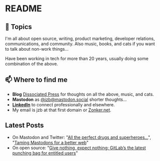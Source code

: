 # README

## 💬 Topics

I'm all about open source, writing, product marketing, developer relations, communications, and community. Also music, books, and cats if you want to talk about non-work things... 

Have been working in tech for more than 20 years, usually doing some combination of the above. 

## 📫 Where to find me
- **Blog** [Dissociated Press](https://dissociatedpress.net/) for thoughts on all the above, music, and cats. 
- **Mastodon** as [@jzb@mastodon.social](https://mastodon.social/@jzb) shorter thoughts... 
- [**LinkedIn**](https://www.linkedin.com/in/zonker/) to connect professionally and elsewhere. 
- My email is jzb at that first domain or [Zonker.net](https://zonker.net). 

## Latest Posts

- On Mastodon and Twitter: "[All the perfect drugs and superheroes...](https://dissociatedpress.net/2022/11/07/all-the-perfect-drugs-and-superheroes/)", "[Taming Mastodons for a better web](https://dissociatedpress.net/2022/11/09/taming-mastodons-for-a-better-web/)"
- On open source: "[Give nothing, expect nothing: GitLab’s the latest punching bag for entitled users](https://dissociatedpress.net/2022/08/10/give-nothing-expect-nothing-gitlabs-the-latest-punching-bag-for-entitled-users/)"



<!--
**jzb/jzb** is a ✨ _special_ ✨ repository because its `README.md` (this file) appears on your GitHub profile.

Here are some ideas to get you started:

- 🔭 I’m currently working on ...
- 🌱 I’m currently learning ...
- 👯 I’m looking to collaborate on ...
- 🤔 I’m looking for help with ...
- 💬 Ask me about ...
- 📫 How to reach me: ...
- 😄 Pronouns: ...
- ⚡ Fun fact: ...
-->
